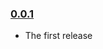 ### [0.0.1](https://github.com/kristianmandrup/seneca-async/releases/tag/v0.0.1)

- The first release